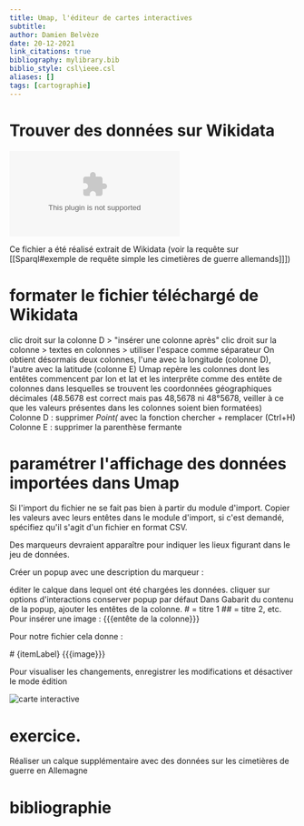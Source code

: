 ```yaml
---
title: Umap, l'éditeur de cartes interactives
subtitle:
author: Damien Belvèze
date: 20-12-2021
link_citations: true
bibliography: mylibrary.bib
biblio_style: csl\ieee.csl
aliases: []
tags: [cartographie]
---
```



# Trouver des données sur Wikidata

![](cemetery.csv)

Ce fichier a été réalisé extrait de Wikidata (voir la requête sur [[Sparql#exemple de requête simple les cimetières de guerre allemands]]])

# formater le fichier téléchargé de Wikidata

clic droit sur la colonne D > "insérer une colonne après"
clic droit sur la colonne > textes en colonnes > utiliser l'espace comme séparateur
On obtient désormais deux colonnes, l'une avec la longitude (colonne D), l'autre avec la latitude (colonne E)
Umap repère les colonnes dont les entêtes commencent par lon et lat et les interprête comme des entête de colonnes dans lesquelles se trouvent les coordonnées géographiques décimales (48.5678 est correct mais pas 48,5678 ni 48°5678, veiller à ce que les valeurs présentes dans les colonnes soient bien formatées)
Colonne D : supprimer *Point(* avec la fonction chercher + remplacer (Ctrl+H)
Colonne E : supprimer la parenthèse fermante

# paramétrer l'affichage des données importées dans Umap

Si l'import du fichier ne se fait pas bien à partir du module d'import. Copier les valeurs avec leurs entêtes dans le module d'import, si c'est demandé, spécifiez qu'il s'agit d'un fichier en format CSV.

Des marqueurs devraient apparaître pour indiquer les lieux figurant dans le jeu de données. 

Créer un popup avec une description du marqueur : 

éditer le calque dans lequel ont été chargées les données. 
cliquer sur options d'interactions
conserver popup par défaut
Dans Gabarit du contenu de la popup, ajouter les entêtes de la colonne. 
\# = titre 1
\#\# = titre 2, etc. 
Pour insérer une image : {{{entête de la colonne}}}

Pour notre fichier cela donne : 

\# {itemLabel}
{{{image}}}

Pour visualiser les changements, enregistrer les modifications et désactiver le mode édition

![carte interactive](umap1.png)

# exercice. 

Réaliser un calque supplémentaire avec des données sur les cimetières de guerre en Allemagne



# bibliographie

